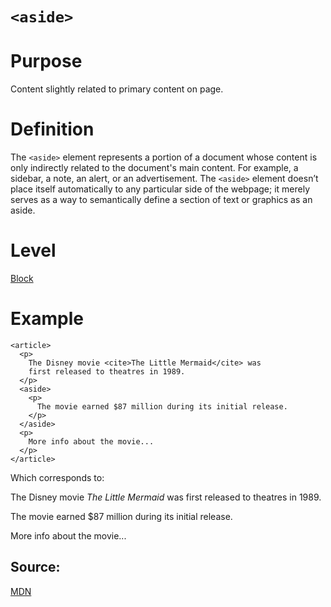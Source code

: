 # ```<aside>```

# Purpose

Content slightly related to primary content on page.

# Definition

The ```<aside>``` element represents a portion of a document whose content is only indirectly related to the document's main content. For example, a sidebar, a note, an alert, or an advertisement.
The ```<aside>``` element doesn’t place itself automatically to any particular side of the webpage; it merely serves as a way to semantically define a section of text or graphics as an aside.

# Level
[Block](../level/block.md)

# Example
```
<article>
  <p>
    The Disney movie <cite>The Little Mermaid</cite> was
    first released to theatres in 1989.
  </p>
  <aside>
    <p>
      The movie earned $87 million during its initial release.
    </p>
  </aside>
  <p>
    More info about the movie...
  </p>
</article>
```

Which corresponds to:

<article>
  <p>
    The Disney movie <cite>The Little Mermaid</cite> was
    first released to theatres in 1989.
  </p>
  <aside>
    <p>
      The movie earned $87 million during its initial release.
    </p>
  </aside>
  <p>
    More info about the movie...
  </p>
</article>


## Source:

[MDN](https://developer.mozilla.org/)
